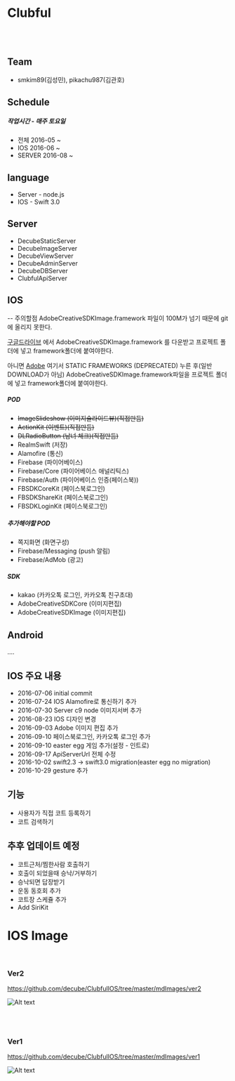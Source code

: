 
# Clubful

<br><br>

## Team

* smkim89(김성민), pikachu987(김관호)

## Schedule

##### 작업시간 - 매주 토요일

* 전체 2016-05 ~
* IOS 2016-06 ~
* SERVER 2016-08 ~

## language

* Server - node.js
* IOS - Swift 3.0

## Server

* DecubeStaticServer
* DecubeImageServer
* DecubeViewServer
* DecubeAdminServer
* DecubeDBServer
* ClubfulApiServer


## IOS

-- 주의할점
AdobeCreativeSDKImage.framework 파일이 100M가 넘기 때문에 git 에 올리지 못한다.

[구글드라이브](https://drive.google.com/drive/folders/0B9LPAVZlBrqSeXNRWmE4TC1sNWM?usp=sharing) 에서 
AdobeCreativeSDKImage.framework 를 다운받고 프로젝트 폴더에 넣고 framework폴더에 붙여야한다.

아니면 [Adobe](https://creativesdk.adobe.com/downloads.html) 여기서 STATIC FRAMEWORKS (DEPRECATED) 누른 후(일반 DOWNLOAD가 아님)
AdobeCreativeSDKImage.framework파일을 프로젝트 폴더에 넣고 framework폴더에 붙여야한다.


 

##### POD

* ~~ImageSlideshow (이미지슬라이드뷰)(직접만듬)~~
* ~~ActionKit (이벤트)(직접만듬)~~
* ~~DLRadioButton (남녀 체크)(직접만듬)~~
* RealmSwift (저장)
* Alamofire (통신)
* Firebase (파이어베이스)
* Firebase/Core (파이어베이스 애널리틱스)
* Firebase/Auth (파이어베이스 인증(페이스북))
* FBSDKCoreKit (페이스북로그인)
* FBSDKShareKit (페이스북로그인)
* FBSDKLoginKit (페이스북로그인)

##### 추가해야할 POD

* 쪽지화면 (화면구성)
* Firebase/Messaging (push 알림)
* Firebase/AdMob (광고)

##### SDK

* kakao (카카오톡 로그인, 카카오톡 친구초대)
* AdobeCreativeSDKCore (이미지편집)
* AdobeCreativeSDKImage (이미지편집)

## Android
....



## IOS 주요 내용
* 2016-07-06 initial commit
* 2016-07-24 IOS Alamofire로 통신하기 추가
* 2016-07-30 Server c9 node 이미지서버 추가
* 2016-08-23 IOS 디자인 변경
* 2016-09-03 Adobe 이미지 편집 추가
* 2016-09-10 페이스북로그인, 카카오톡 로그인 추가
* 2016-09-10 easter egg 게임 추가(설정 - 인트로)
* 2016-09-17 ApiServerUrl 전체 수정
* 2016-10-02 swift2.3 -> swift3.0 migration(easter egg no migration)
* 2016-10-29 gesture 추가

## 기능
* 사용자가 직접 코트 등록하기
* 코트 검색하기


## 추후 업데이트 예정
* 코트근처/찜한사람 호출하기
* 호출이 되었을때 승낙/거부하기
* 승낙되면 답장받기
* 운동 동호회 추가
* 코트장 스케쥴 추가
* Add SiriKit





# IOS Image
<br>



### Ver2

https://github.com/decube/ClubfulIOS/tree/master/mdImages/ver2

![Alt text](./mdImages/ver2/01.png)

<br><br>



### Ver1

https://github.com/decube/ClubfulIOS/tree/master/mdImages/ver1

![Alt text](./mdImages/ver1/01.png)
